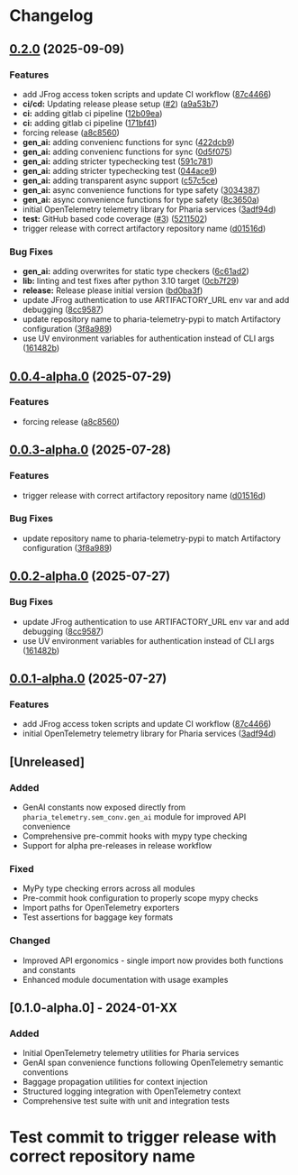 # Changelog

## [0.2.0](https://github.com/Aleph-Alpha/pharia-telemetry/compare/v0.1.0...v0.2.0) (2025-09-09)


### Features

* add JFrog access token scripts and update CI workflow ([87c4466](https://github.com/Aleph-Alpha/pharia-telemetry/commit/87c44666333652a50bce039c9a243a3334cc086d))
* **ci/cd:** Updating release please setup ([#2](https://github.com/Aleph-Alpha/pharia-telemetry/issues/2)) ([a9a53b7](https://github.com/Aleph-Alpha/pharia-telemetry/commit/a9a53b7d7004054f26d2d68f56149d7ca1447311))
* **ci:** adding gitlab ci pipeline ([12b09ea](https://github.com/Aleph-Alpha/pharia-telemetry/commit/12b09ea3cd72c118d9d6cf57b57e9d2123aba549))
* **ci:** adding gitlab ci pipeline ([171bf41](https://github.com/Aleph-Alpha/pharia-telemetry/commit/171bf41e05df79b49fc04b3f759a9254e92e5b40))
* forcing release ([a8c8560](https://github.com/Aleph-Alpha/pharia-telemetry/commit/a8c8560cf4a97b5bf7ab44215fe24b5b5fdfcfd3))
* **gen_ai:** adding convenienc functions for sync ([422dcb9](https://github.com/Aleph-Alpha/pharia-telemetry/commit/422dcb98057f50f2800fe69c54dae87781fb0e12))
* **gen_ai:** adding convenienc functions for sync ([0d5f075](https://github.com/Aleph-Alpha/pharia-telemetry/commit/0d5f0752019354bdd28171f8a7525acd5bc11461))
* **gen_ai:** adding stricter typechecking test ([591c781](https://github.com/Aleph-Alpha/pharia-telemetry/commit/591c78123c5434dd36c15285183ec046b8f7a8d8))
* **gen_ai:** adding stricter typechecking test ([044ace9](https://github.com/Aleph-Alpha/pharia-telemetry/commit/044ace9157d7576a986b49348f7f37bd51c8ed02))
* **gen_ai:** adding transparent async support ([c57c5ce](https://github.com/Aleph-Alpha/pharia-telemetry/commit/c57c5cefc63c5edce717ebaeabde25049796156c))
* **gen_ai:** async convenience functions for type safety ([3034387](https://github.com/Aleph-Alpha/pharia-telemetry/commit/303438786ce0a90d3efe16927e7b5ce654ee5374))
* **gen_ai:** async convenience functions for type safety ([8c3650a](https://github.com/Aleph-Alpha/pharia-telemetry/commit/8c3650a2e63a4a0c39135b2c0c1679980ca8fc8b))
* initial OpenTelemetry telemetry library for Pharia services ([3adf94d](https://github.com/Aleph-Alpha/pharia-telemetry/commit/3adf94d0a0d51efd5df1d09fb10c74b39e9dd9d8))
* **test:** GitHub based code coverage ([#3](https://github.com/Aleph-Alpha/pharia-telemetry/issues/3)) ([5211502](https://github.com/Aleph-Alpha/pharia-telemetry/commit/5211502f6247105883a361211928913d0283fa5a))
* trigger release with correct artifactory repository name ([d01516d](https://github.com/Aleph-Alpha/pharia-telemetry/commit/d01516d6a2d43533a42d7835beb23e584445ca18))


### Bug Fixes

* **gen_ai:** adding overwrites for static type checkers ([6c61ad2](https://github.com/Aleph-Alpha/pharia-telemetry/commit/6c61ad256b2af374d279896444f348deca67cb20))
* **lib:** linting and test fixes after python 3.10 target ([0cb7f29](https://github.com/Aleph-Alpha/pharia-telemetry/commit/0cb7f29d432b294ca0efcf52822df291d3a09b01))
* **release:** Release please initial version ([bd0ba3f](https://github.com/Aleph-Alpha/pharia-telemetry/commit/bd0ba3f3c7dcf7882092a8b3470ab031c435728a))
* update JFrog authentication to use ARTIFACTORY_URL env var and add debugging ([8cc9587](https://github.com/Aleph-Alpha/pharia-telemetry/commit/8cc958780689b10f23e7894c449db2cc0d7b44ee))
* update repository name to pharia-telemetry-pypi to match Artifactory configuration ([3f8a989](https://github.com/Aleph-Alpha/pharia-telemetry/commit/3f8a989653b24923c1981c54a1ed9e20e7be796b))
* use UV environment variables for authentication instead of CLI args ([161482b](https://github.com/Aleph-Alpha/pharia-telemetry/commit/161482b3144ba868814339bf3093d2b6e02e8421))

## [0.0.4-alpha.0](https://github.com/Aleph-Alpha/pharia-telemetry/compare/v0.0.3-alpha.0...v0.0.4-alpha.0) (2025-07-29)


### Features

* forcing release ([a8c8560](https://github.com/Aleph-Alpha/pharia-telemetry/commit/a8c8560cf4a97b5bf7ab44215fe24b5b5fdfcfd3))

## [0.0.3-alpha.0](https://github.com/Aleph-Alpha/pharia-telemetry/compare/v0.0.2-alpha.0...v0.0.3-alpha.0) (2025-07-28)


### Features

* trigger release with correct artifactory repository name ([d01516d](https://github.com/Aleph-Alpha/pharia-telemetry/commit/d01516d6a2d43533a42d7835beb23e584445ca18))


### Bug Fixes

* update repository name to pharia-telemetry-pypi to match Artifactory configuration ([3f8a989](https://github.com/Aleph-Alpha/pharia-telemetry/commit/3f8a989653b24923c1981c54a1ed9e20e7be796b))

## [0.0.2-alpha.0](https://github.com/Aleph-Alpha/pharia-telemetry/compare/v0.0.1-alpha.0...v0.0.2-alpha.0) (2025-07-27)


### Bug Fixes

* update JFrog authentication to use ARTIFACTORY_URL env var and add debugging ([8cc9587](https://github.com/Aleph-Alpha/pharia-telemetry/commit/8cc958780689b10f23e7894c449db2cc0d7b44ee))
* use UV environment variables for authentication instead of CLI args ([161482b](https://github.com/Aleph-Alpha/pharia-telemetry/commit/161482b3144ba868814339bf3093d2b6e02e8421))

## [0.0.1-alpha.0](https://github.com/Aleph-Alpha/pharia-telemetry/compare/v0.0.0-alpha.0...v0.0.1-alpha.0) (2025-07-27)


### Features

* add JFrog access token scripts and update CI workflow ([87c4466](https://github.com/Aleph-Alpha/pharia-telemetry/commit/87c44666333652a50bce039c9a243a3334cc086d))
* initial OpenTelemetry telemetry library for Pharia services ([3adf94d](https://github.com/Aleph-Alpha/pharia-telemetry/commit/3adf94d0a0d51efd5df1d09fb10c74b39e9dd9d8))

## [Unreleased]

### Added
- GenAI constants now exposed directly from `pharia_telemetry.sem_conv.gen_ai` module for improved API convenience
- Comprehensive pre-commit hooks with mypy type checking
- Support for alpha pre-releases in release workflow

### Fixed
- MyPy type checking errors across all modules
- Pre-commit hook configuration to properly scope mypy checks
- Import paths for OpenTelemetry exporters
- Test assertions for baggage key formats

### Changed
- Improved API ergonomics - single import now provides both functions and constants
- Enhanced module documentation with usage examples

## [0.1.0-alpha.0] - 2024-01-XX

### Added
- Initial OpenTelemetry telemetry utilities for Pharia services
- GenAI span convenience functions following OpenTelemetry semantic conventions
- Baggage propagation utilities for context injection
- Structured logging integration with OpenTelemetry context
- Comprehensive test suite with unit and integration tests
# Test commit to trigger release with correct repository name
